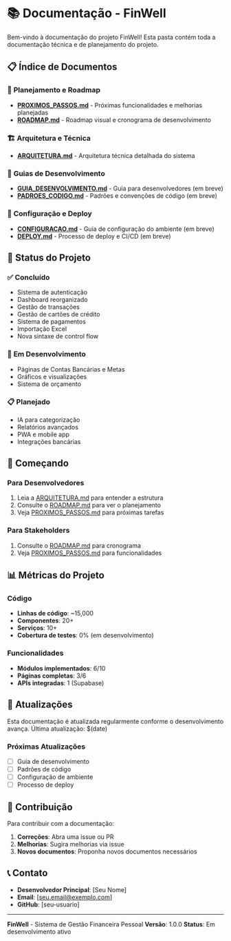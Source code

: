 # 📚 Documentação - FinWell

Bem-vindo à documentação do projeto FinWell! Esta pasta contém toda a documentação técnica e de planejamento do projeto.

## 📋 **Índice de Documentos**

### 🚀 **Planejamento e Roadmap**

- **[PROXIMOS_PASSOS.md](./PROXIMOS_PASSOS.md)** - Próximas funcionalidades e melhorias planejadas
- **[ROADMAP.md](./ROADMAP.md)** - Roadmap visual e cronograma de desenvolvimento

### 🏗️ **Arquitetura e Técnica**

- **[ARQUITETURA.md](./ARQUITETURA.md)** - Arquitetura técnica detalhada do sistema

### 📖 **Guias de Desenvolvimento**

- **[GUIA_DESENVOLVIMENTO.md](./GUIA_DESENVOLVIMENTO.md)** - Guia para desenvolvedores (em breve)
- **[PADROES_CODIGO.md](./PADROES_CODIGO.md)** - Padrões e convenções de código (em breve)

### 🔧 **Configuração e Deploy**

- **[CONFIGURACAO.md](./CONFIGURACAO.md)** - Guia de configuração do ambiente (em breve)
- **[DEPLOY.md](./DEPLOY.md)** - Processo de deploy e CI/CD (em breve)

## 🎯 **Status do Projeto**

### ✅ **Concluído**

- Sistema de autenticação
- Dashboard reorganizado
- Gestão de transações
- Gestão de cartões de crédito
- Sistema de pagamentos
- Importação Excel
- Nova sintaxe de control flow

### 🚧 **Em Desenvolvimento**

- Páginas de Contas Bancárias e Metas
- Gráficos e visualizações
- Sistema de orçamento

### 📋 **Planejado**

- IA para categorização
- Relatórios avançados
- PWA e mobile app
- Integrações bancárias

## 🚀 **Começando**

### **Para Desenvolvedores**

1. Leia a [ARQUITETURA.md](./ARQUITETURA.md) para entender a estrutura
2. Consulte o [ROADMAP.md](./ROADMAP.md) para ver o planejamento
3. Veja [PROXIMOS_PASSOS.md](./PROXIMOS_PASSOS.md) para próximas tarefas

### **Para Stakeholders**

1. Consulte o [ROADMAP.md](./ROADMAP.md) para cronograma
2. Veja [PROXIMOS_PASSOS.md](./PROXIMOS_PASSOS.md) para funcionalidades

## 📊 **Métricas do Projeto**

### **Código**

- **Linhas de código**: ~15,000
- **Componentes**: 20+
- **Serviços**: 10+
- **Cobertura de testes**: 0% (em desenvolvimento)

### **Funcionalidades**

- **Módulos implementados**: 6/10
- **Páginas completas**: 3/6
- **APIs integradas**: 1 (Supabase)

## 🔄 **Atualizações**

Esta documentação é atualizada regularmente conforme o desenvolvimento avança. Última atualização: $(date)

### **Próximas Atualizações**

- [ ] Guia de desenvolvimento
- [ ] Padrões de código
- [ ] Configuração de ambiente
- [ ] Processo de deploy

## 🤝 **Contribuição**

Para contribuir com a documentação:

1. **Correções**: Abra uma issue ou PR
2. **Melhorias**: Sugira melhorias via issue
3. **Novos documentos**: Proponha novos documentos necessários

## 📞 **Contato**

- **Desenvolvedor Principal**: [Seu Nome]
- **Email**: [seu.email@exemplo.com]
- **GitHub**: [seu-usuario]

---

**FinWell** - Sistema de Gestão Financeira Pessoal
**Versão**: 1.0.0
**Status**: Em desenvolvimento ativo
